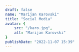 ```yaml
---
draft: false
name: "Marijan Karovski"
title: "Social Media"
avatar: {
    src: "/karo.jpg",
    alt: "Marijan Karovski"
}
publishDate: "2022-11-07 15:39"
---
```

